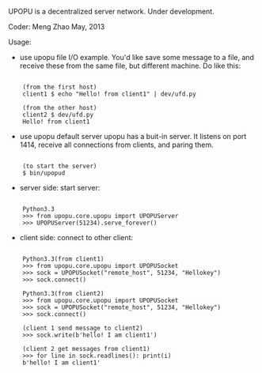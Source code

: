 UPOPU is a decentralized server network.
Under development.

Coder: Meng Zhao
May, 2013

Usage:

* use upopu file I/O
example. You'd like save some message to a file,
and receive these from the same file, but different machine.
Do like this:

<pre><code>    
	(from the first host)
	client1 $ echo "Hello! from client1" | dev/ufd.py

	(from the other host)
	client2 $ dev/ufd.py
	Hello! from client1
</code></pre>

* use upopu default server
upopu has a buit-in server.
It listens on port 1414, receive all connections from clients,
and paring them.

<pre><code>	   
	(to start the server)
	$ bin/upopud
</code></pre>

* server side:
start server:

<pre><code>
	Python3.3
	>>> from upopu.core.upopu import UPOPUServer
	>>> UPOPUServer(51234).serve_forever()
</code></pre>

* client side:
connect to other client:
<pre><code>
	Python3.3(from client1)
	>>> from upopu.core.upopu import UPOPUSocket
	>>> sock = UPOPUSocket("remote_host", 51234, "Hellokey")
	>>> sock.connect()

	Python3.3(from client2)
	>>> from upopu.core.upopu import UPOPUSocket
	>>> sock = UPOPUSocket("remote_host", 51234, "Hellokey")
	>>> sock.connect()

	(client 1 send message to client2)
	>>> sock.write(b'hello! I am client1')

	(client 2 get messages from client1)
	>>> for line in sock.readlines(): print(i)
	b'hello! I am client1'
</code></pre>
